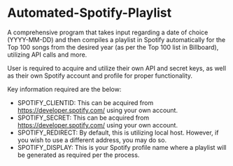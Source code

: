 # Automated-Spotify-Playlist
A comprehensive program that takes input regarding a date of choice (YYYY-MM-DD) and then compiles a playlist in Spotify automatically for the Top 100 songs from the desired year (as per the Top 100 list in Billboard), utilizing API calls and more.

User is required to acquire and utilize their own API and secret keys, as well as their own Spotify account and profile for proper functionality.

Key information required are the below:
* SPOTIFY_CLIENTID: This can be acquired from https://developer.spotify.com/ using your own account.
* SPOTIFY_SECRET: This can be acquired from https://developer.spotify.com/ using your own account.
* SPOTIFY_REDIRECT: By default, this is utilizing local host. However, if you wish to use a different address, you may do so.
* SPOTIFY_DISPLAY: This is your Spotify profile name where a playlist will be generated as required per the process.
